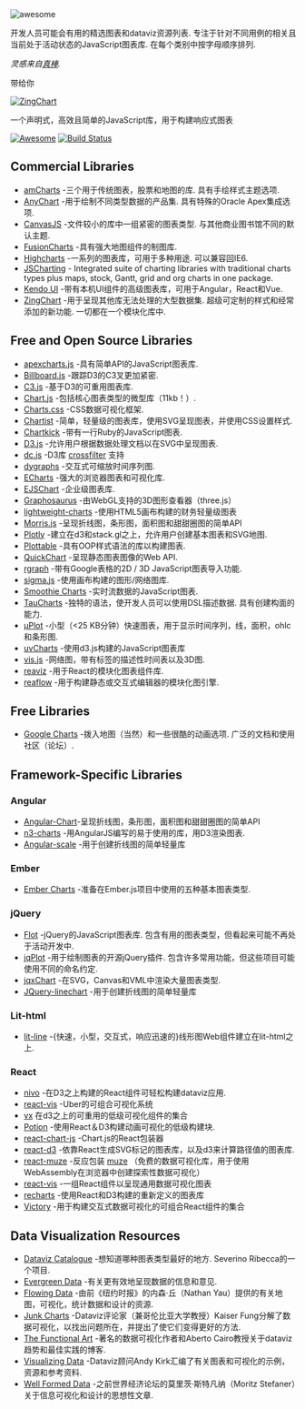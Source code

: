<div class="github-widget" data-repo="zingchart/awesome-charting"></div>
<script async src="https://pagead2.googlesyndication.com/pagead/js/adsbygoogle.js"></script><ins class="adsbygoogle" style="display:block" data-ad-client="ca-pub-6890694312814945" data-ad-slot="5473692530" data-ad-format="auto"  data-full-width-responsive="true"></ins>

<img src="https://cdn.rawgit.com/zingchart/awesome-charting/media/assets/awesome-charting.svg" alt="awesome">

开发人员可能会有用的精选图表和dataviz资源列表. 专注于针对不同用例的相关且当前处于活动状态的JavaScript图表库. 在每个类别中按字母顺序排列.

*灵感来自<a href="https://github.com/sindresorhus/awesome">真棒</a>.*


带给你 

[![ZingChart](https://github.com/zingchart/awesome-charting/blob/assets/assets/zingchart-logo-full-color.svg?raw=true)](https://www.zingchart.com)

一个声明式，高效且简单的JavaScript库，用于构建响应式图表

[![Awesome](https://cdn.rawgit.com/sindresorhus/awesome/d7305f38d29fed78fa85652e3a63e154dd8e8829/media/badge.svg)](https://github.com/sindresorhus/awesome) [![Build Status](https://travis-ci.org/zingchart/awesome-charting.svg?branch=master)](https://travis-ci.org/zingchart/awesome-charting)


## Commercial Libraries
* [amCharts](https://www.amcharts.com/)  -三个用于传统图表，股票和地图的库. 具有手绘样式主题选项.
* [AnyChart](http://www.anychart.com/)  -用于绘制不同类型数据的产品集. 具有特殊的Oracle Apex集成选项.
* [CanvasJS](http://canvasjs.com/)  -文件较小的库中一组紧密的图表类型. 与其他商业图书馆不同的默认主题.
* [FusionCharts](http://www.fusioncharts.com/) -具有强大地图组件的制图库.
* [Highcharts](http://www.highcharts.com/)  -一系列的图表库，可用于多种用途. 可以兼容回IE6.
* [JSCharting](https://JSCharting.com/) - Integrated suite of charting libraries with traditional charts types plus maps, stock, Gantt, grid and org charts in one package.
* [Kendo UI](https://www.telerik.com/kendo-ui) -带有本机UI组件的高级图表库，可用于Angular，React和Vue.
* [ZingChart](http://www.zingchart.com)  -用于呈现其他库无法处理的大型数据集. 超级可定制的样式和经常添加的新功能. 一切都在一个模块化库中.

## Free and Open Source Libraries
* [apexcharts.js](https://github.com/apexcharts/apexcharts.js) -具有简单API的JavaScript图表库.
* [Billboard.js](https://naver.github.io/billboard.js/) -跟踪D3的C3叉更加紧密.
* [C3.js](http://c3js.org/) -基于D3的可重用图表库.
* [Chart.js](http://www.chartjs.org/) -包括核心图表类型的微型库（11kb！）.
* [Charts.css](https://chartscss.org/) -CSS数据可视化框架.
* [Chartist](https://gionkunz.github.io/chartist-js/) -简单，轻量级的图表库，使用SVG呈现图表，并使用CSS设置样式.
* [Chartkick](https://github.com/ankane/chartkick) -带有一行Ruby的JavaScript图表.
* [D3.js](https://d3js.org/) -允许用户根据数据处理文档以在SVG中呈现图表.
* [dc.js](https://dc-js.github.io/dc.js/) -D3库 [crossfilter](http://square.github.io/crossfilter/) 支持
* [dygraphs](https://github.com/danvk/dygraphs) -交互式可缩放时间序列图.
* [ECharts](https://github.com/ecomfe/echarts) -强大的浏览器图表和可视化库.
* [EJSChart](https://github.com/EmpriseCorporation/EJSCharts) -企业级图表库.
* [Graphosaurus](https://github.com/frewsxcv/graphosaurus) -由WebGL支持的3D图形查看器（three.js）
* [lightweight-charts](https://github.com/tradingview/lightweight-charts) -使用HTML5画布构建的财务轻量级图表
* [Morris.js](http://morrisjs.github.io/morris.js) -呈现折线图，条形图，面积图和甜甜圈图的简单API
* [Plotly](https://github.com/plotly/plotly.js) -建立在d3和stack.gl之上，允许用户创建基本图表和SVG地图.
* [Plottable](https://github.com/palantir/plottable) -具有OOP样式语法的库以构建图表.
* [QuickChart](https://github.com/typpo/quickchart) -呈现静态图表图像的Web API.
* [rgraph](http://www.rgraph.net/) -带有Google表格的2D / 3D JavaScript图表导入功能.
* [sigma.js](https://github.com/jacomyal/sigma.js) -使用画布构建的图形/网络图库.
* [Smoothie Charts](https://github.com/joewalnes/smoothie) -实时流数据的JavaScript图表.
* [TauCharts](https://www.taucharts.com/)  -独特的语法，使开发人员可以使用DSL描述数据. 具有创建构面的能力.
* [μPlot](https://github.com/leeoniya/uPlot) -小型（&lt;25 KB分钟）快速图表，用于显示时间序列，线，面积，ohlc和条形图.
* [uvCharts](https://github.com/imaginea/uvCharts) -使用d3.js构建的JavaScript图表库
* [vis.js](http://visjs.org/) -网络图，带有标签的描述性时间表以及3D图.
* [reaviz](https://reaviz.io) -用于React的模块化图表组件库.
* [reaflow](https://reaflow.dev) -用于构建静态或交互式编辑器的模块化图引擎. 

## Free Libraries
* [Google Charts](https://developers.google.com/chart/)  -拨入地图（当然）和一些很酷的动画选项. 广泛的文档和使用社区（论坛）.

## Framework-Specific Libraries
### Angular
* [Angular-Chart](http://jtblin.github.io/angular-chart.js)-呈现折线图，条形图，面积图和甜甜圈图的简单API
* [n3-charts](https://github.com/n3-charts/line-chart) -用AngularJS编写的易于使用的库，用D3渲染图表.
* [Angular-scale](https://github.com/kirillstepkin/scale) -用于创建折线图的简单轻量库

### Ember
* [Ember Charts](http://addepar.github.io/ember-charts/#/overview) -准备在Ember.js项目中使用的五种基本图表类型.

### jQuery
* [Flot](http://www.flotcharts.org/)  -jQuery的JavaScript图表库. 包含有用的图表类型，但看起来可能不再处于活动开发中.
* [jqPlot](http://www.jqplot.com)  -用于绘制图表的开源jQuery插件. 包含许多常用功能，但这些项目可能使用不同的命名约定.
* [jqxChart](http://www.jqwidgets.com/jquery-widgets-documentation/documentation/jqxchart/jquery-chart-getting-started.htm) -在SVG，Canvas和VML中渲染大量图表类型.
* [JQuery-linechart](https://github.com/kirillstepkin/jquery-linechart) -用于创建折线图的简单轻量库

### Lit-html
* [lit-line](https://github.com/apinet/lit-line) -{快速，小型，交互式，响应迅速的}线形图Web组件建立在lit-html之上.

### React
* [nivo](https://github.com/plouc/nivo) -在D3之上构建的React组件可轻松构建dataviz应用.
* [react-vis](https://github.com/uber/react-vis) -Uber的可组合可视化系统
* [vx](https://vx-demo.now.sh/) 在d3之上的可重用的低级可视化组件的集合
* [Potion](http://numberpicture.com/build) -使用React＆D3构建动画可视化的低级构建块.
* [react-chart-js](https://github.com/jerairrest/react-chartjs-2) -Chart.js的React包装器
* [react-d3](https://github.com/esbullington/react-d3) -依靠React生成SVG标记的图表库，以及d3来计算路径值的图表库.
* [react-muze](https://github.com/chartshq/react-muze) -反应包装 [muze](https://muzejs.org/) （免费的数据可视化库，用于使用WebAssembly在浏览器中创建探索性数据可视化）
* [react-vis](https://github.com/uber-common/react-vis) -一组React组件以呈现通用数据可视化图表
* [recharts](http://recharts.org) -使用React和D3构建的重新定义的图表库
* [Victory](https://github.com/FormidableLabs/victory) -用于构建交互式数据可视化的可组合React组件的集合

## Data Visualization Resources
* [Dataviz Catalogue](http://datavizcatalogue.com)  -想知道哪种图表类型最好的地方.  Severino Ribecca的一个项目.
* [Evergreen Data](http://stephanieevergreen.com) -有关更有效地呈现数据的信息和意见.
* [Flowing Data](http://flowingdata.com) -由前《纽约时报》的内森·丘（Nathan Yau）提供的有关地图，可视化，统计数据和设计的资源.
* [Junk Charts](http://junkcharts.typepad.com) -Dataviz评论家（兼哥伦比亚大学教授）Kaiser Fung分解了数据可视化，以找出问题所在，并提出了使它们变得更好的方法.
* [The Functional Art](http://www.thefunctionalart.com) -著名的数据可视化作者和Aberto Cairo教授关于dataviz趋势和最佳实践的博客.
* [Visualizing Data](http://www.visualisingdata.com) -Dataviz顾问Andy Kirk汇编了有关图表和可视化的示例，资源和参考资料.
* [Well Formed Data](http://well-formed-data.net/archives/1210/little-boxes) -之前世界经济论坛的莫里茨·斯特凡纳（Moritz Stefaner）关于信息可视化和设计的思想性文章.
